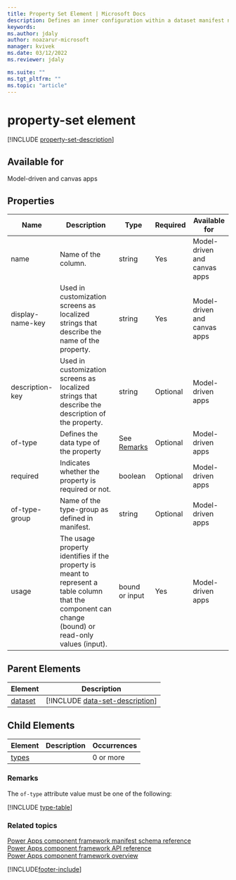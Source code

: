 ```yaml
---
title: Property Set Element | Microsoft Docs
description: Defines an inner configuration within a dataset manifest node to allow you to explicitly configure a column of your dataset against a column of a given type from the table against which the dataset is configured.
keywords:
ms.author: jdaly
author: noazarur-microsoft
manager: kvivek
ms.date: 03/12/2022
ms.reviewer: jdaly

ms.suite: ""
ms.tgt_pltfrm: ""
ms.topic: "article"
---
```


# property-set element

[!INCLUDE [property-set-description](includes/property-set-description.md)]

## Available for

Model-driven and canvas apps

## Properties

|Name |Description |Type |Required |Available for|
|----- |------ |------ |---------- |-------------|
|name | Name of the column. |string |Yes |Model-driven and canvas apps|
|display-name-key  | Used in customization screens as localized strings that describe the name of the property. |string |Yes |Model-driven and canvas apps|
|description-key |Used in customization screens as localized strings that describe the description of the property. |string |Optional |Model-driven apps|
|of-type |Defines the data type of the property |See [Remarks](#remarks) |Optional |Model-driven apps|
|required|Indicates whether the property is required or not.|boolean |Optional |Model-driven apps|
|of-type-group |Name of the type-group as defined in manifest. |string|Optional |Model-driven apps|
|usage |The usage property identifies if the property is meant to represent a table column that the component can change (bound) or read-only values (input). |bound or input |Yes |Model-driven apps|

## Parent Elements

|Element|Description|
|--|--|
|[dataset](data-set.md)|[!INCLUDE [data-set-description](includes/data-set-description.md)]|

## Child Elements

|Element|Description|Occurrences|
|--|--|--|
|[types](types.md)||0 or more|

### Remarks

The `of-type` attribute value must be one of the following:

[!INCLUDE [type-table](includes/type-table.md)]

### Related topics

[Power Apps component framework manifest schema reference](index.md)<br/>
[Power Apps component framework API reference](../reference/index.md)<br/>
[Power Apps component framework overview](../overview.md)

[!INCLUDE[footer-include](../../../includes/footer-banner.md)]